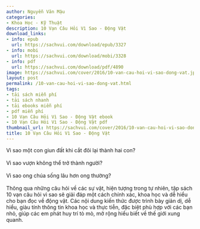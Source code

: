 ```yaml
---
author: Nguyễn Văn Mậu
categories:
- Khoa Học - Kỹ Thuật
description: 10 Vạn Câu Hỏi Vì Sao - Động Vật
download_links:
- info: epub
  url: https://sachvui.com/download/epub/3327
- info: mobi
  url: https://sachvui.com/download/mobi/3328
- info: pdf
  url: https://sachvui.com/download/pdf/4890
image: https://sachvui.com/cover/2016/10-van-cau-hoi-vi-sao-dong-vat.jpg
layout: post
permalink: /10-van-cau-hoi-vi-sao-dong-vat.html
tags:
- tải sách miễn phí
- tải sách nhanh
- tải ebooks miễn phí
- pdf miễn phí
- 10 Vạn Câu Hỏi Vì Sao - Động Vật ebook
- 10 Vạn Câu Hỏi Vì Sao - Động Vật pdf
thumbnail_url: https://sachvui.com/cover/2016/10-van-cau-hoi-vi-sao-dong-vat.jpg
title: 10 Vạn Câu Hỏi Vì Sao - Động Vật
---
```


 <div class="item-desc text-justify"> <p>Vì sao một con giun đất khi cắt đôi lại thành hai con?<br><br>Vì sao vượn không thể trở thành người?<br><br>Vì sao ong chúa sống lâu hơn ong thường?<br><br>Thông qua những câu hỏi về các sự vật, hiện tượng trong tự nhiên, tập sách 10 vạn câu hỏi vì sao sẽ giải đáp một cách chính xác, khoa học và dễ hiểu cho bạn đọc về động vật. Các nội dung kiến thức được trình bày giản dị, dễ hiểu, giàu tính thông tin khoa học và thực tiễn, đặc biệt phù hợp với các bạn nhỏ, giúp các em phát huy trí tò mò, mở rộng hiểu biết về thế giới xung quanh.<br>​</p> </div>